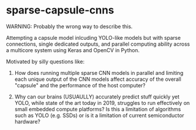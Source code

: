 # sparse-capsule-cnns
WARNING: Probably the wrong way to describe this. 

Attempting a capsule model inlcuding YOLO-like models but with sparse connections, single dedicated outputs, and parallel computing ability across a multicore system using Keras and OpenCV in Python. 

Motivated by silly questions like: 

1. How does running multiple sparse CNN models in parallel and limiting each unique output of the CNN models affect accuracy of the overall "capsule" and the performance of the host computer?

2. Why can our brains (USUAULLY) accurately predict stuff quickly yet YOLO, while state of the art today in 2019, struggles to run effectively on small embedded compute platforms? Is this a limitation of algorithms such as YOLO (e.g. SSDs) or is it a limitation of current semiconductor hardware? 
